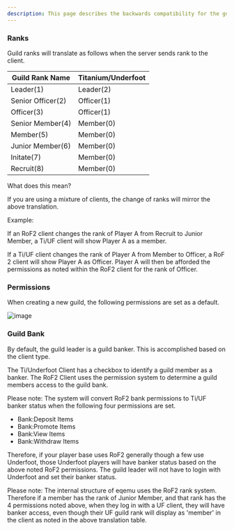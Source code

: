 ```yaml
---
description: This page describes the backwards compatibility for the guild management system on your EQEmu Server.
---
```


### Ranks

Guild ranks will translate as follows when the server sends rank to the client.

|Guild Rank Name|Titanium/Underfoot|
|---------------|------------------|
|Leader(1)|Leader(2)|
|Senior Officer(2)|Officer(1)|
|Officer(3)|Officer(1)|
|Senior Member(4)|Member(0)|
|Member(5)|Member(0)|
|Junior Member(6)|Member(0)|
|Initate(7)|Member(0)|
|Recruit(8)|Member(0)|

What does this mean?

If you are using a mixture of clients, the change of ranks will mirror the above translation.

Example:

If an RoF2 client changes the rank of Player A from Recruit to Junior Member, a Ti/UF client will show Player A as a member.  

If a Ti/UF client changes the rank of Player A from Member to Officer, a RoF 2 client will show Player A as Officer.  Player A will then be afforded the permissions as noted within the RoF2 client for the rank of Officer.

### Permissions

When creating a new guild, the following permissions are set as a default.

![image](https://github.com/EQEmu/Server/assets/65987027/5e5d4a21-8b44-4f05-b185-774141ef0f18)


### Guild Bank

By default, the guild leader is a guild banker.  This is accomplished based on the client type.

The Ti/Underfoot Client has a checkbox to identify a guild member as a banker.
The RoF2 Client uses the permission system to determine a guild members access to the guild bank.

Please note:  The system will convert RoF2 bank permissions to Ti/UF banker status when the following four permissions are set.

- Bank:Deposit Items
- Bank:Promote Items
- Bank:View Items
- Bank:Withdraw Items

Therefore, if your player base uses RoF2 generally though a few use Underfoot, those Underfoot players will have banker status based on the above noted RoF2 permissions.  The guild leader will not have to login with Underfoot and set their banker status.

Please note:  The internal structure of eqemu uses the RoF2 rank system.  Therefore if a member has the rank of Junior Member, and that rank has the 4 permissions noted above, when they log in with a UF client, they will have banker access, even though their UF guild rank will display as 'member' in the client as noted in the above translation table.
